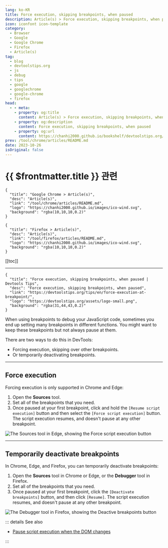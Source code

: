 ```yaml
---
lang: ko-KR
title: Force execution, skipping breakpoints, when paused
description: Article(s) > Force execution, skipping breakpoints, when paused
icon: iconfont icon-template
category: 
  - Browser
  - Google
  - Google Chrome
  - Firefox
  - Article(s)
tag: 
  - blog
  - devtoolstips.org
  - js
  - debug
  - tips
  - google
  - googlechrome
  - google-chrome
  - firefox
head:
  - - meta:
    - property: og:title
      content: Article(s) > Force execution, skipping breakpoints, when paused
    - property: og:description
      content: Force execution, skipping breakpoints, when paused
    - property: og:url
      content: https://chanhi2000.github.io/bookshelf/devtoolstips.org/force-execution-at-breakpoint.html
prev: /tool/chrome/articles/README.md
date: 2023-10-26
isOriginal: false
---
```


# {{ $frontmatter.title }} 관련

```component VPCard
{
  "title": "Google Chrome > Article(s)",
  "desc": "Article(s)",
  "link": "/tool/chrome/articles/README.md",
  "logo": "https://chanhi2000.github.io/images/ico-wind.svg",
  "background": "rgba(10,10,10,0.2)"
}
```

```component VPCard
{
  "title": "Firefox > Article(s)",
  "desc": "Article(s)",
  "link": "/tool/firefox/articles/README.md",
  "logo": "https://chanhi2000.github.io/images/ico-wind.svg",
  "background": "rgba(10,10,10,0.2)"
}
```

[[toc]]

---

```component VPCard
{
  "title": "Force execution, skipping breakpoints, when paused | Devtools Tips",
  "desc": "Force execution, skipping breakpoints, when paused",
  "link": "https://devtoolstips.org/tips/en/force-execution-at-breakpoint/",
  "logo": "https://devtoolstips.org/assets/logo-small.png",
  "background": "rgba(31,44,43,0.2)"
}
```

When using breakpoints to debug your JavaScript code, sometimes you end up setting many breakpoints in different functions. You might want to keep these breakpoints but not always pause at them.

There are two ways to do this in DevTools:

- Forcing execution, skipping over other breakpoints.
- Or temporarily deactivating breakpoints.

---

## Force execution

Forcing execution is only supported in <VPIcon icon="fa-brands fa-chrome"/>Chrome and <VPIcon icon="fa-brands fa-edge"/>Edge:

1. Open the **Sources** tool.
2. Set all of the breakpoints that you need.
3. Once paused at your first breakpoint, click and hold the <VPIcon icon="iconfont icon-select"/>`[Resume script execution]` button and then select the <VPIcon icon="iconfont icon-select"/>`[Force script execution]` button. The script execution resumes, and doesn't pause at any other breakpoint.

![The Sources tool in Edge, showing the Force script execution button](https://devtoolstips.org/assets/img/force-execution-at-breakpoint-edge.png)

---

## Temporarily deactivate breakpoints

In <VPIcon icon="fa-brands fa-chrome"/>Chrome, <VPIcon icon="fa-brands fa-edge"/>Edge, and <VPIcon icon="fa-brands fa-firefox-browser"/>Firefox, you can temporarily deactivate breakpoints:

1. Open the **Sources** tool in Chrome or Edge, or the **Debugger** tool in Firefox.
2. Set all of the breakpoints that you need.
3. Once paused at your first breakpoint, click the <VPIcon icon="iconfont icon-select"/>`[Deactivate breakpoints]` button, and then click <VPIcon icon="iconfont icon-select"/>`[Resume]`. The script execution resumes, and doesn't pause at any other breakpoint.

![The Debugger tool in <VPIcon icon="fa-brands fa-firefox-browser"/>Firefox, showing the Deactive breakpoints button](https://devtoolstips.org/assets/img/force-execution-at-breakpoint-firefox.png)

::: details See also

- [Pause script execution when the DOM changes](https://devtoolstips.org/tips/en/break-on-dom-changes) <!-- TODO: add VPCard -->

:::
